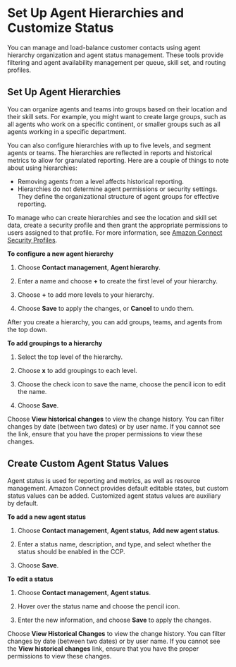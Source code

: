 # Set Up Agent Hierarchies and Customize Status<a name="connect-agents"></a>

You can manage and load\-balance customer contacts using agent hierarchy organization and agent status management\. These tools provide filtering and agent availability management per queue, skill set, and routing profiles\.

## Set Up Agent Hierarchies<a name="agent-hierarchy"></a>

You can organize agents and teams into groups based on their location and their skill sets\. For example, you might want to create large groups, such as all agents who work on a specific continent, or smaller groups such as all agents working in a specific department\. 

You can also configure hierarchies with up to five levels, and segment agents or teams\. The hierarchies are reflected in reports and historical metrics to allow for granulated reporting\. Here are a couple of things to note about using hierarchies:
+ Removing agents from a level affects historical reporting\.
+ Hierarchies do not determine agent permissions or security settings\. They define the organizational structure of agent groups for effective reporting\.

To manage who can create hierarchies and see the location and skill set data, create a security profile and then grant the appropriate permissions to users assigned to that profile\. For more information, see [Amazon Connect Security Profiles](connect-security-profiles.md)\.

**To configure a new agent hierarchy**

1. Choose **Contact management**, **Agent hierarchy**\.

1. Enter a name and choose **\+** to create the first level of your hierarchy\.

1. Choose **\+** to add more levels to your hierarchy\.

1. Choose **Save** to apply the changes, or **Cancel** to undo them\.

After you create a hierarchy, you can add groups, teams, and agents from the top down\.

**To add groupings to a hierarchy**

1. Select the top level of the hierarchy\.

1. Choose **x** to add groupings to each level\.

1. Choose the check icon to save the name, choose the pencil icon to edit the name\.

1. Choose **Save**\.

Choose **View historical changes** to view the change history\. You can filter changes by date \(between two dates\) or by user name\. If you cannot see the link, ensure that you have the proper permissions to view these changes\.

## Create Custom Agent Status Values<a name="agent-status"></a>

Agent status is used for reporting and metrics, as well as resource management\. Amazon Connect provides default editable states, but custom status values can be added\. Customized agent status values are auxiliary by default\.

**To add a new agent status**

1. Choose **Contact management**, **Agent status**, **Add new agent status**\.

1. Enter a status name, description, and type, and select whether the status should be enabled in the CCP\.

1. Choose **Save**\.

**To edit a status**

1. Choose **Contact management**, **Agent status**\.

1. Hover over the status name and choose the pencil icon\.

1. Enter the new information, and choose **Save** to apply the changes\.

Choose **View Historical Changes** to view the change history\. You can filter changes by date \(between two dates\) or by user name\. If you cannot see the **View historical changes** link, ensure that you have the proper permissions to view these changes\.